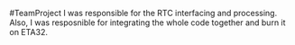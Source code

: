#TeamProject
I was responsible for the RTC interfacing and processing. Also, I was resposnible for integrating the whole code together and burn it on ETA32.
